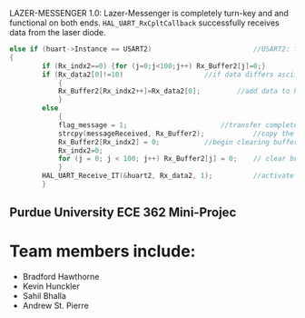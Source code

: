 LAZER-MESSENGER 1.0:
Lazer-Messenger is completely turn-key and and functional on both ends.
`HAL_UART_RxCpltCallback` successfully receives data from the laser diode.
```C
else if (huart->Instance == USART2)  				        //USART2: for message reception
{
    	if (Rx_indx2==0) {for (j=0;j<100;j++) Rx_Buffer2[j]=0;}         //clear Rx_Buffer before receiving
		if (Rx_data2[0]!=10) 					//if data differs ascii 10 (a.k.a. '\n')
			{
			Rx_Buffer2[Rx_indx2++]=Rx_data2[0];    		//add data to Rx_Buffer
			}
		else
			{
			flag_message = 1;		                //transfer complete, data is ready to read
			strcpy(messageReceived, Rx_Buffer2); 	        //copy the string for use outside the function
			Rx_Buffer2[Rx_indx2] = 0; 			//begin clearing buffer
			Rx_indx2=0;
			for (j = 0; j < 100; j++) Rx_Buffer2[j] = 0;    // clear buffer
			}
		HAL_UART_Receive_IT(&huart2, Rx_data2, 1);   		//activate UART receive interrupt
		}
```

## Purdue University ECE 362 Mini-Projec
# Team members include: 
- Bradford Hawthorne
- Kevin Hunckler
- Sahil Bhalla
- Andrew St. Pierre
